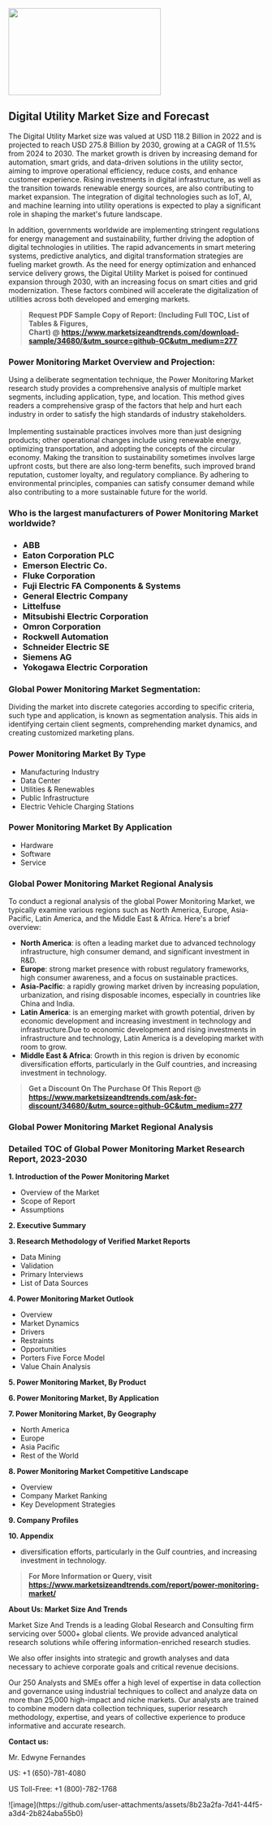 <p><img class="alignnone size-medium wp-image-20088" src="https://ffe5etoiles.com/wp-content/uploads/2024/12/MST1-300x171.png" alt="" width="300" height="171" /></p><h2>Digital Utility Market Size and Forecast</h2><p>The Digital Utility Market size was valued at USD 118.2 Billion in 2022 and is projected to reach USD 275.8 Billion by 2030, growing at a CAGR of 11.5% from 2024 to 2030. The market growth is driven by increasing demand for automation, smart grids, and data-driven solutions in the utility sector, aiming to improve operational efficiency, reduce costs, and enhance customer experience. Rising investments in digital infrastructure, as well as the transition towards renewable energy sources, are also contributing to market expansion. The integration of digital technologies such as IoT, AI, and machine learning into utility operations is expected to play a significant role in shaping the market's future landscape.</p><p>In addition, governments worldwide are implementing stringent regulations for energy management and sustainability, further driving the adoption of digital technologies in utilities. The rapid advancements in smart metering systems, predictive analytics, and digital transformation strategies are fueling market growth. As the need for energy optimization and enhanced service delivery grows, the Digital Utility Market is poised for continued expansion through 2030, with an increasing focus on smart cities and grid modernization. These factors combined will accelerate the digitalization of utilities across both developed and emerging markets.</p></p><blockquote id="" class=""><strong>Request PDF Sample Copy of Report: (Including Full TOC, List of Tables &amp; Figures, Chart)&nbsp;@&nbsp;<strong><a href="https://www.marketsizeandtrends.com/download-sample/34680/&utm_source=github-GC&utm_medium=277" target="_blank">https://www.marketsizeandtrends.com/download-sample/34680/&utm_source=github-GC&utm_medium=277</a></strong></strong></blockquote><h3 id="" class="">Power Monitoring Market&nbsp;Overview and Projection:</h3><p id="" class="">Using a deliberate segmentation technique, the Power Monitoring Market research study provides a comprehensive analysis of multiple market segments, including application, type, and location. This method gives readers a comprehensive grasp of the factors that help and hurt each industry in order to satisfy the high standards of industry stakeholders. <br /> <br />Implementing sustainable practices involves more than just designing products; other operational changes include using renewable energy, optimizing transportation, and adopting the concepts of the circular economy. Making the transition to sustainability sometimes involves large upfront costs, but there are also long-term benefits, such improved brand reputation, customer loyalty, and regulatory compliance. By adhering to environmental principles, companies can satisfy consumer demand while also contributing to a more sustainable future for the world.</p><h3 id="" class="">Who is the largest manufacturers of&nbsp;Power Monitoring Market worldwide?</h3><h3 class=""><p><ul><li>ABB </li><li> Eaton Corporation PLC </li><li> Emerson Electric Co. </li><li> Fluke Corporation </li><li> Fuji Electric FA Components & Systems </li><li> General Electric Company </li><li> Littelfuse </li><li> Mitsubishi Electric Corporation </li><li> Omron Corporation </li><li> Rockwell Automation </li><li> Schneider Electric SE </li><li> Siemens AG </li><li> Yokogawa Electric Corporation</li></ul></p></h3><h3 id="" class="">Global&nbsp;Power Monitoring Market Segmentation:</h3><p id="" class="">Dividing the market into discrete categories according to specific criteria, such type and application, is known as segmentation analysis. This aids in identifying certain client segments, comprehending market dynamics, and creating customized marketing plans.</p><h3 id="" class="">Power Monitoring Market&nbsp;By Type</h3><p><p><ul><li>Manufacturing Industry</li><li> Data Center</li><li> Utilities & Renewables</li><li> Public Infrastructure</li><li> Electric Vehicle Charging Stations</p></li></ul></p></p><h3 id="" class="">Power Monitoring Market&nbsp;By Application</h3><p class=""><p><ul><li>Hardware</li><li> Software</li><li> Service</li></ul></p></p><h3 id="" class="">Global Power Monitoring Market Regional Analysis</h3><p id="" class="">To conduct a regional analysis of the global Power Monitoring Market, we typically examine various regions such as North America, Europe, Asia-Pacific, Latin America, and the Middle East &amp; Africa. Here's a brief overview:</p><ul><li><strong>North America</strong>: is often a leading market due to advanced technology infrastructure, high consumer demand, and significant investment in R&amp;D.</li><li><strong>Europe</strong>: strong market presence with robust regulatory frameworks, high consumer awareness, and a focus on sustainable practices.</li><li><strong>Asia-Pacific</strong>: a rapidly growing market driven by increasing population, urbanization, and rising disposable incomes, especially in countries like China and India.</li><li><strong>Latin America</strong>: is an emerging market with growth potential, driven by economic development and increasing investment in technology and infrastructure.Due to economic development and rising investments in infrastructure and technology, Latin America is a developing market with room to grow.</li><li><strong>Middle East &amp; Africa</strong>: Growth in this region is driven by economic diversification efforts, particularly in the Gulf countries, and increasing investment in technology.</li></ul><blockquote id="" class=""><strong>Get a Discount On The Purchase Of This Report @ <strong><a href="https://www.marketsizeandtrends.com/ask-for-discount/34680/&utm_source=github-GC&utm_medium=277" target="_blank">https://www.marketsizeandtrends.com/ask-for-discount/34680/&utm_source=github-GC&utm_medium=277</a></strong></strong></blockquote><h3 id="" class="">Global Power Monitoring Market Regional Analysis</h3><h3 id="" class="">Detailed TOC of Global Power Monitoring Market Research Report, 2023-2030</h3><p id="" class=""><strong>1. Introduction of the Power Monitoring Market</strong></p><ul><li>Overview of the Market</li><li>Scope of Report</li><li>Assumptions</li></ul><p id="" class=""><strong>2. Executive Summary</strong></p><p id="" class=""><strong>3. Research Methodology of Verified Market Reports</strong></p><ul><li>Data Mining</li><li>Validation</li><li>Primary Interviews</li><li>List of Data Sources</li></ul><p id="" class=""><strong>4. Power Monitoring Market Outlook</strong></p><ul><li>Overview</li><li>Market Dynamics</li><li>Drivers</li><li>Restraints</li><li>Opportunities</li><li>Porters Five Force Model</li><li>Value Chain Analysis</li></ul><p id="" class=""><strong>5. Power Monitoring Market, By Product</strong></p><p id="" class=""><strong>6. Power Monitoring Market, By Application</strong></p><p id="" class=""><strong>7. Power Monitoring Market, By Geography</strong></p><ul><li>North America</li><li>Europe</li><li>Asia Pacific</li><li>Rest of the World</li></ul><p id="" class=""><strong>8. Power Monitoring Market Competitive Landscape</strong></p><ul><li>Overview</li><li>Company Market Ranking</li><li>Key Development Strategies</li></ul><p id="" class=""><strong>9. Company Profiles</strong></p><p id="" class=""><strong>10. Appendix</strong></p><ul><li>diversification efforts, particularly in the Gulf countries, and increasing investment in technology.</li></ul><blockquote id="" class=""><strong>For More Information or Query, visit <strong><strong><a href="https://www.marketsizeandtrends.com/report/power-monitoring-market/" target="_blank">https://www.marketsizeandtrends.com/report/power-monitoring-market/</a></strong></strong></strong></blockquote><p id="" class=""><strong>About Us: Market Size And Trends</strong></p><p id="" class="">Market Size And Trends is a leading Global Research and Consulting firm servicing over 5000+ global clients. We provide advanced analytical research solutions while offering information-enriched research studies.</p><p id="" class="">We also offer insights into strategic and growth analyses and data necessary to achieve corporate goals and critical revenue decisions.</p><p id="" class="">Our 250 Analysts and SMEs offer a high level of expertise in data collection and governance using industrial techniques to collect and analyze data on more than 25,000 high-impact and niche markets. Our analysts are trained to combine modern data collection techniques, superior research methodology, expertise, and years of collective experience to produce informative and accurate research.</p><p id="" class=""><strong>Contact us:</strong></p><p id="" class="">Mr. Edwyne Fernandes</p><p id="" class="">US: +1 (650)-781-4080</p><p id="" class="">US Toll-Free: +1 (800)-782-1768</p>
![image](https://github.com/user-attachments/assets/8b23a2fa-7d41-44f5-a3d4-2b824aba55b0)
